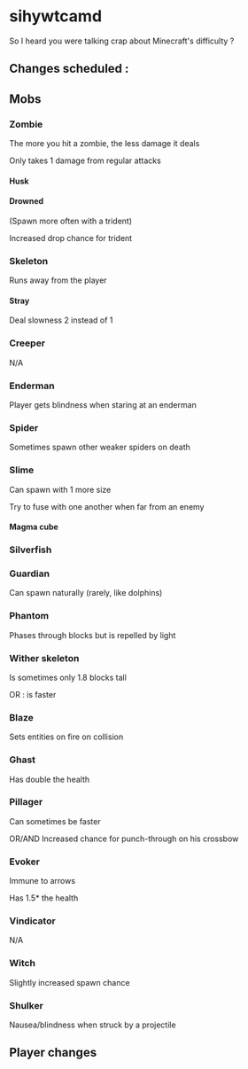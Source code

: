 # sihywtcamd
So I heard you were talking crap about Minecraft's difficulty ?

## Changes scheduled :

## Mobs

### Zombie

The more you hit a zombie, the less damage it deals

Only takes 1 damage from regular attacks

#### Husk

#### Drowned

(Spawn more often with a trident)

Increased drop chance for trident

### Skeleton

Runs away from the player

#### Stray

Deal slowness 2 instead of 1

### Creeper

N/A

### Enderman

Player gets blindness when staring at an enderman

### Spider

Sometimes spawn other weaker spiders on death

### Slime

Can spawn with 1 more size

Try to fuse with one another when far from an enemy

#### Magma cube

### Silverfish

### Guardian

Can spawn naturally (rarely, like dolphins)

### Phantom

Phases through blocks but is repelled by light

### Wither skeleton

Is sometimes only 1.8 blocks tall

OR : is faster

### Blaze

Sets entities on fire on collision

### Ghast

Has double the health

### Pillager

Can sometimes be faster

OR/AND Increased chance for punch-through on his crossbow

### Evoker

Immune to arrows

Has 1.5* the health

### Vindicator

N/A

### Witch

Slightly increased spawn chance

### Shulker

Nausea/blindness when struck by a projectile

## Player changes
